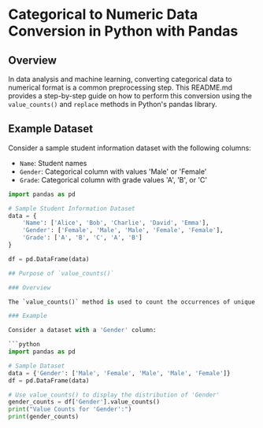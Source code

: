 # Categorical to Numeric Data Conversion in Python with Pandas

## Overview

In data analysis and machine learning, converting categorical data to numerical format is a common preprocessing step. This README.md provides a step-by-step guide on how to perform this conversion using the `value_counts()` and `replace` methods in Python's pandas library.

## Example Dataset

Consider a sample student information dataset with the following columns:

- `Name`: Student names
- `Gender`: Categorical column with values 'Male' or 'Female'
- `Grade`: Categorical column with grade values 'A', 'B', or 'C'

```python
import pandas as pd

# Sample Student Information Dataset
data = {
    'Name': ['Alice', 'Bob', 'Charlie', 'David', 'Emma'],
    'Gender': ['Female', 'Male', 'Male', 'Female', 'Female'],
    'Grade': ['A', 'B', 'C', 'A', 'B']
}

df = pd.DataFrame(data)

## Purpose of `value_counts()`

### Overview

The `value_counts()` method is used to count the occurrences of unique values in a categorical column. It provides a quick summary of the distribution of categories, helping analysts and data scientists understand the composition of the data.

### Example

Consider a dataset with a 'Gender' column:

```python
import pandas as pd

# Sample Dataset
data = {'Gender': ['Male', 'Female', 'Male', 'Male', 'Female']}
df = pd.DataFrame(data)

# Use value_counts() to display the distribution of 'Gender'
gender_counts = df['Gender'].value_counts()
print("Value Counts for 'Gender':")
print(gender_counts)